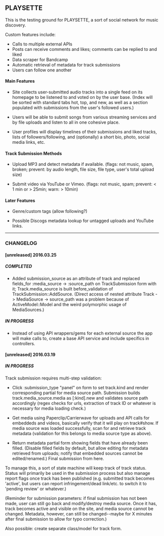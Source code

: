 ## PLAYSETTE

This is the testing ground for PLAYSETTE, a sort of social network for music discovery.

Custom features include:

-   Calls to multiple external APIs
-   Posts can receive comments and likes; comments can be replied to and liked
-   Data scraper for Bandcamp
-   Automatic retrieval of metadata for track submissions
-   Users can follow one another

#### Main Features

-   Site collects user-submitted audio tracks into a single feed on its homepage to be listened to and voted on by the user base. (Index will be sorted with standard tabs hot, top, and new, as well as a section populated with submissions from the user's followed users.)

-   Users will be able to submit songs from various streaming services and by file uploads and listen to all in one cohesive place.

-   User profiles will display timelines of their submissions and liked tracks, lists of followers/following, and (optionally) a short bio, photo, social media links, etc.

#### Track Submission Methods

-   Upload MP3 and detect metadata if available. (flags: not music, spam, broken; prevent: by audio length, file size, file type, user's total upload size)

-   Submit video via YouTube or Vimeo. (flags: not music, spam; prevent: < 1 min or > 25min; warn: > 10min)

#### Later Features

-   Genre/custom tags (allow following?)

-   Possible Discogs metadata lookup for untagged uploads and YouTube links.

---

### CHANGELOG

#### [unreleased] 2016.03.25

##### COMPLETED

-   Added submission_source as an attribute of track and replaced fields_for :media_source -> :source_path on TrackSubmission form with it; Track.media_source is built before_validation of TrackSubmission::AddSource.  (Direct access of nested attribute Track -> MediaSource -> source_path was a problem because of ActiveModel::Model and the weird polymorphic usage of MediaSources.)

##### IN PROGRESS

-   Instead of using API wrappers/gems for each external source the app will make calls to, create a base API service and include specifics in controllers.

#### [unreleased] 2016.03.19

##### IN PROGRESS

Track submission requires multi-step validation:

-   Click :submission_type "panel" on form to set track.kind and render corresponding partial for media source path.  Submission builds track.media_source.media as [:kind].new and validates source path accordingly (regex checks for urls, extraction of track ID or whatever is necessary for media loading check.)

-   Get media using Paperclip/Carrierwave for uploads and API calls for embeddeds and videos, basically verify that it will play on track#show. If media source was loaded successfully, scan for and retrieve track metadata (validation for this belongs to media source type as above).

-   Return metadata partial form showing fields that have already been filled.  (Disable filled fields by default, but allow editing for metadata retrieved from uploads; notify that embedded sources cannot be edited/renamed.)  Final submission from here.

To manage this, a sort of state machine will keep track of track status.  Status will primarily be used in the submission process but also manage report flags once track has been published (e.g. submitted track becomes 'active', but users can report infringement/dead link/etc. to switch it to 'pending review' or whatever.)

(Reminder for submission parameters: if final submission has not been made, user can still go back and modify/destroy media source.  Once it has, track becomes active and visible on the site, and media source cannot be changed.  Metadata, however, can still be changed--maybe for X minutes after final submission to allow for typo correction.)

Also possible: create separate class/model for track form.
